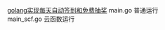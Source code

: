 [golang实现每天自动签到和免费抽奖](https://juejin.cn/post/7047311719659470885)
main.go  普通运行  
main_scf.go  云函数运行
